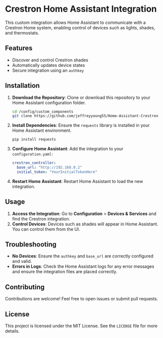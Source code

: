 
# Crestron Home Assistant Integration

This custom integration allows Home Assistant to communicate with a Crestron Home system, enabling control of devices such as lights, shades, and thermostats.

## Features

- Discover and control Crestron shades
- Automatically updates device states
- Secure integration using an `authkey`

## Installation

1. **Download the Repository**: Clone or download this repository to your Home Assistant configuration folder.
   ```bash
   cd /config/custom_components
   git clone https://github.com/jeffreyyoung55/Home-Assistant-Crestron-4-API-Integration.git
   ```

2. **Install Dependencies**: Ensure the `requests` library is installed in your Home Assistant environment.
   ```bash
   pip install requests
   ```

3. **Configure Home Assistant**: Add the integration to your `configuration.yaml`:
   ```yaml
   crestron_controller:
     base_url: "http://192.168.0.2"
     initial_token: "YourInitialTokenHere"
   ```

4. **Restart Home Assistant**: Restart Home Assistant to load the new integration.

## Usage

1. **Access the Integration**: Go to **Configuration** > **Devices & Services** and find the Crestron integration.
2. **Control Devices**: Devices such as shades will appear in Home Assistant. You can control them from the UI.

## Troubleshooting

- **No Devices**: Ensure the `authkey` and `base_url` are correctly configured and valid.
- **Errors in Logs**: Check the Home Assistant logs for any error messages and ensure the integration files are placed correctly.

## Contributing

Contributions are welcome! Feel free to open issues or submit pull requests.

## License

This project is licensed under the MIT License. See the `LICENSE` file for more details.
